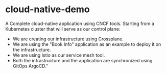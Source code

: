 # cloud-native-demo

A Complete cloud-native application using CNCF tools. 
Starting from a Kubernetes cluster that will serve as our control plane:
- We are creating our infrastructure using Crossplane.
- We are using the "Book Info" application as an example to deploy it on the infrastructure.
- We are using Istio as our service mesh tool.
- Both the infrastructure and the application are synchronized using GitOps ArgoCD."